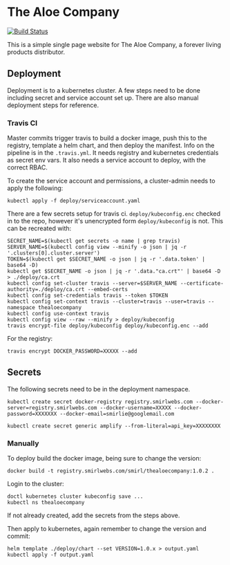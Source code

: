 # The Aloe Company

[![Build Status](https://travis-ci.org/Smirl/thealoecompany.svg?branch=master)](https://travis-ci.org/Smirl/thealoecompany)

This is a simple single page website for The Aloe Company, a forever living
products distributor.

## Deployment

Deployment is to a kubernetes cluster. A few steps need to be done including
secret and service account set up. There are also manual deployment steps for
reference.

### Travis CI

Master commits trigger travis to build a docker image, push this to the registry,
template a helm chart, and then deploy the manifest. Info on the pipeline is in
the `.travis.yml`. It needs registry and kubernetes credentials as secret env
vars. It also needs a service account to deploy, with the correct RBAC.

To create the service account and permissions, a cluster-admin needs to apply
the following:

    kubectl apply -f deploy/serviceaccount.yaml

There are a few secrets setup for travis ci. `deploy/kubeconfig.enc` checked in
to the repo, however it's unencrypted form `deploy/kubeconfig` is not. This
can be recreated with:

    SECRET_NAME=$(kubectl get secrets -o name | grep travis)
    SERVER_NAME=$(kubectl config view --minify -o json | jq -r '.clusters[0].cluster.server')
    TOKEN=$(kubectl get $SECRET_NAME -o json | jq -r '.data.token' | base64 -D)
    kubectl get $SECRET_NAME -o json | jq -r '.data."ca.crt"' | base64 -D > ./deploy/ca.crt
    kubectl config set-cluster travis --server=$SERVER_NAME --certificate-authority=./deploy/ca.crt --embed-certs
    kubectl config set-credentials travis --token $TOKEN
    kubectl config set-context travis --cluster=travis --user=travis --namespace thealoecompany
    kubectl config use-context travis
    kubectl config view --raw --minify > deploy/kubeconfig
    travis encrypt-file deploy/kubeconfig deploy/kubeconfig.enc --add

For the registry:

    travis encrypt DOCKER_PASSWORD=XXXXX --add

## Secrets

The following secrets need to be in the deployment namespace.

    kubectl create secret docker-registry registry.smirlwebs.com --docker-server=registry.smirlwebs.com --docker-username=XXXXX --docker-password=XXXXXXX --docker-email=smirlie@googlemail.com
    
    kubectl create secret generic amplify --from-literal=api_key=XXXXXXXX

### Manually
To deploy build the docker image, being sure to change the version:

    docker build -t registry.smirlwebs.com/smirl/thealoecompany:1.0.2 .

Login to the cluster:

    doctl kubernetes cluster kubeconfig save ...
    kubectl ns thealoecompany

If not already created, add the secrets from the steps above.

Then apply to kubernetes, again remember to change the version and commit:

    helm template ./deploy/chart --set VERSION=1.0.x > output.yaml
    kubectl apply -f output.yaml
